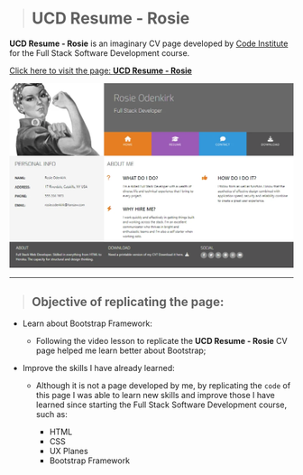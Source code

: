 > # UCD Resume - Rosie

**UCD Resume - Rosie** is an imaginary CV page developed by [Code Institute](https://codeinstitute.net/ie/) for the Full Stack Software Development course.

[Click here to visit the page: **UCD Resume - Rosie**](https://meirydiniz.github.io/ucd-resume/)

![Page Image](https://github.com/MeiryDiniz/ucd-resume/blob/main/assets/images/page.webp)

---

> ## Objective of replicating the page:

* Learn about Bootstrap Framework: 

    * Following the video lesson to replicate the **UCD Resume - Rosie** CV page helped me learn better about Bootstrap;

* Improve the skills I have already learned:

    * Although it is not a page developed by me, by replicating the ``code`` of this page I was able to learn new skills and improve those I have learned since starting the Full Stack Software Development course, such as:
    
        * HTML
        * CSS
        * UX Planes        
        * Bootstrap Framework

